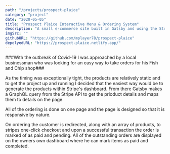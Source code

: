 ```yaml
---
path: "/projects/prospect-plaice"
category: "project"
date: "2020-05-05"
title: "Prospect Plaice Interactive Menu & Ordering System"
description: "A small e-commerce site built in Gatsby and using the Stripe Checkout system"
imgSrc: ""
githubURL: "https://github.com/mplayer78/prospect-plaice"
depolyedURL: "https://prospect-plaice.netlify.app/"
---
```


###With the outbreak of Covid-19 I was approached by a local businessman who was looking for an easy way to take orders for his Fish and Chip shop###

As the timing was exceptionally tight, the products are relatively static and to get the project up and running I decided that the easiest way would be to generate the products within Stripe's dashboard. From there Gatsby makes a GraphQL query from the Stripe API to get the prioduct details and maps them to details on the page.

All of the ordering is done on one page and the page is designed so that it is responsive by nature.

On ordering the customer is redirected, along with an array of products, to stripes one-click checkout and upon a successful transaction the order is marked of as paid and pending. All of the outstanding orders are displayed on the owners own dashboard where he can mark items as paid and completed.
